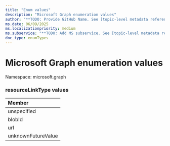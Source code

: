 ```yaml
---
title: "Enum values"
description: "Microsoft Graph enumeration values"
author: "**TODO: Provide GitHub Name. See [topic-level metadata reference](https://eng.ms/docs/products/microsoft-graph-service/microsoft-graph/document-apis/metadata)**"
ms.date: 06/09/2025
ms.localizationpriority: medium
ms.subservice: "**TODO: Add MS subservice. See [topic-level metadata reference](https://eng.ms/docs/products/microsoft-graph-service/microsoft-graph/document-apis/metadata)**"
doc_type: enumTypes
---
```


# Microsoft Graph enumeration values

Namespace: microsoft.graph

### resourceLinkType values 



|Member|
|:---|
|unspecified|
|blobId|
|url|
|unknownFutureValue|

